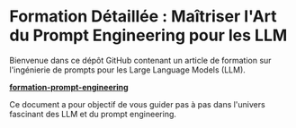 # Formation Détaillée : Maîtriser l'Art du Prompt Engineering pour les LLM

Bienvenue dans ce dépôt GitHub contenant un article de formation sur l'ingénierie de prompts pour les Large Language Models (LLM).

**[formation-prompt-engineering](https://github.com/ericfokou/prompt-engineering-formation/blob/main/formation-prompt-engineering.md)**


Ce document a pour objectif de vous guider pas à pas dans l'univers fascinant des LLM et du prompt engineering.
